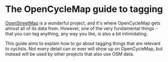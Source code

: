 The OpenCycleMap guide to tagging
=================================

[OpenStreetMap](http://www.openstreetmap.org) is a wonderful project, and it's where OpenCycleMap gets almost all of its data from. However, one of the very fundamental things - that you can tag anything, any way you like, is also a bit intimidating.

This guide aims to explain how to go about tagging things that are relevant to cyclists. Not every detail can or ever will show up on OpenCycleMap, but instead will be used by other projects that also use OSM data.


